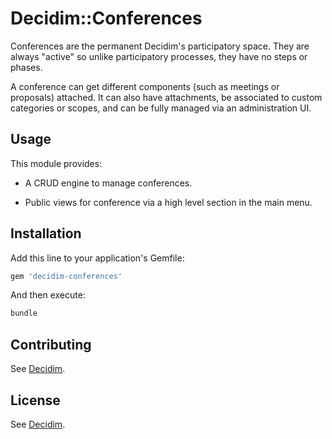 # Decidim::Conferences

Conferences are the permanent Decidim's participatory space. They are always
"active" so unlike participatory processes, they have no steps or phases.

A conference can get different components (such as meetings or proposals) attached.
It can also have attachments, be associated to custom categories or scopes, and
can be fully managed via an administration UI.

## Usage

This module provides:

* A CRUD engine to manage conferences.

* Public views for conference via a high level section in the main menu.

## Installation

Add this line to your application's Gemfile:

```ruby
gem 'decidim-conferences'
```

And then execute:

```bash
bundle
```

## Contributing

See [Decidim](https://github.com/decidim/decidim).

## License

See [Decidim](https://github.com/decidim/decidim).

